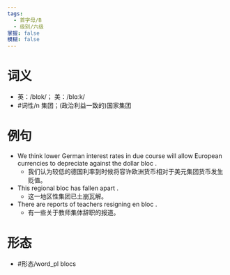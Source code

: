 ```yaml
---
tags:
  - 首字母/B
  - 级别/六级
掌握: false
模糊: false
---
```

# 词义
- 英：/blɒk/； 美：/blɑːk/
- #词性/n  集团；(政治利益一致的)国家集团
# 例句
- We think lower German interest rates in due course will allow European currencies to depreciate against the dollar bloc .
	- 我们认为较低的德国利率到时候将容许欧洲货币相对于美元集团货币发生贬值。
- This regional bloc has fallen apart .
	- 这一地区性集团已土崩瓦解。
- There are reports of teachers resigning en bloc .
	- 有一些关于教师集体辞职的报道。
# 形态
- #形态/word_pl blocs
